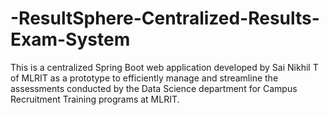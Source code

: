 # -ResultSphere-Centralized-Results-Exam-System
This is a centralized Spring Boot web application developed by Sai Nikhil T of MLRIT as a prototype to efficiently manage and streamline the assessments conducted by the Data Science department for Campus Recruitment Training programs at MLRIT.

